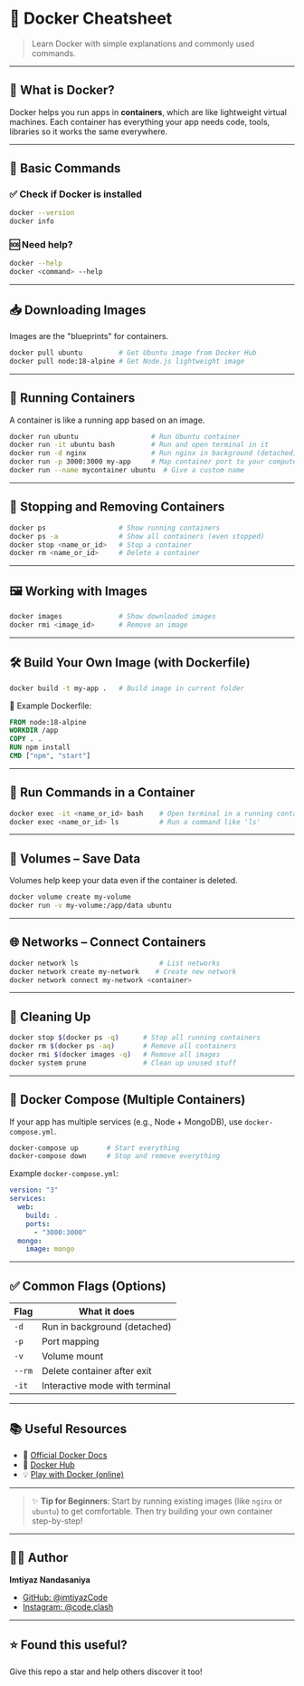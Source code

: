 # 🐳 Docker Cheatsheet

> Learn Docker with simple explanations and commonly used commands.

---

## 📌 What is Docker?

Docker helps you run apps in **containers**, which are like lightweight virtual machines. Each container has everything your app needs code, tools, libraries so it works the same everywhere.

---

## 🔧 Basic Commands

### ✅ Check if Docker is installed
```bash
docker --version
docker info
````

### 🆘 Need help?

```bash
docker --help
docker <command> --help
```

---

## 📥 Downloading Images

Images are the "blueprints" for containers.

```bash
docker pull ubuntu         # Get Ubuntu image from Docker Hub
docker pull node:18-alpine # Get Node.js lightweight image
```

---

## 🚀 Running Containers

A container is like a running app based on an image.

```bash
docker run ubuntu                  # Run Ubuntu container
docker run -it ubuntu bash         # Run and open terminal in it
docker run -d nginx                # Run nginx in background (detached)
docker run -p 3000:3000 my-app     # Map container port to your computer
docker run --name mycontainer ubuntu  # Give a custom name
```

---

## 📂 Stopping and Removing Containers

```bash
docker ps                  # Show running containers
docker ps -a               # Show all containers (even stopped)
docker stop <name_or_id>   # Stop a container
docker rm <name_or_id>     # Delete a container
```

---

## 🖼️ Working with Images

```bash
docker images              # Show downloaded images
docker rmi <image_id>      # Remove an image
```

---

## 🛠️ Build Your Own Image (with Dockerfile)

```bash
docker build -t my-app .   # Build image in current folder
```

📝 Example Dockerfile:

```Dockerfile
FROM node:18-alpine
WORKDIR /app
COPY . .
RUN npm install
CMD ["npm", "start"]
```

---

## 🧪 Run Commands in a Container

```bash
docker exec -it <name_or_id> bash    # Open terminal in a running container
docker exec <name_or_id> ls          # Run a command like 'ls'
```

---

## 📁 Volumes – Save Data

Volumes help keep your data even if the container is deleted.

```bash
docker volume create my-volume
docker run -v my-volume:/app/data ubuntu
```

---

## 🌐 Networks – Connect Containers

```bash
docker network ls                    # List networks
docker network create my-network    # Create new network
docker network connect my-network <container>
```

---

## 🧹 Cleaning Up

```bash
docker stop $(docker ps -q)      # Stop all running containers
docker rm $(docker ps -aq)       # Remove all containers
docker rmi $(docker images -q)   # Remove all images
docker system prune              # Clean up unused stuff
```

---

## 🧬 Docker Compose (Multiple Containers)

If your app has multiple services (e.g., Node + MongoDB), use `docker-compose.yml`.

```bash
docker-compose up       # Start everything
docker-compose down     # Stop and remove everything
```

Example `docker-compose.yml`:

```yaml
version: "3"
services:
  web:
    build: .
    ports:
      - "3000:3000"
  mongo:
    image: mongo
```

---

## ✅ Common Flags (Options)

| Flag   | What it does                   |
| ------ | ------------------------------ |
| `-d`   | Run in background (detached)   |
| `-p`   | Port mapping                   |
| `-v`   | Volume mount                   |
| `--rm` | Delete container after exit    |
| `-it`  | Interactive mode with terminal |

---

## 📚 Useful Resources

* 📘 [Official Docker Docs](https://docs.docker.com/)
* 🐙 [Docker Hub](https://hub.docker.com/)
* 💡 [Play with Docker (online)](https://labs.play-with-docker.com/)

---

> ✨ **Tip for Beginners**: Start by running existing images (like `nginx` or `ubuntu`) to get comfortable. Then try building your own container step-by-step!

---

## 🧑‍💻 Author

**Imtiyaz Nandasaniya**  
* [GitHub: @imtiyazCode](https://github.com/imtiyazCode)
* [Instagram: @code.clash](https://instgram.com/code.clash)

---

## ⭐️ Found this useful?

Give this repo a star and help others discover it too!